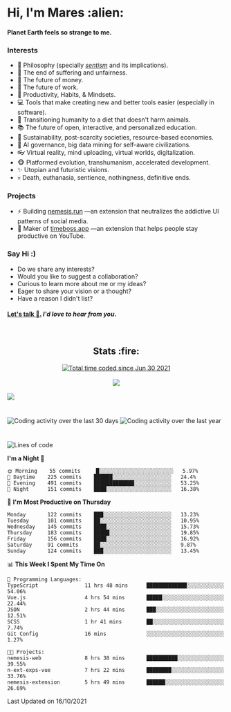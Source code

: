 <h1>Hi, I'm Mares :alien:</h1>

#### Planet Earth feels so strange to me.

### **Interests**

- 🌊 Philosophy (specially [_sentism_][sentismmedium] and its implications).
- 🎯 The end of suffering and unfairness.
- 💸 The future of money.
- 💼 The future of work.
- 🧠 Productivity, Habits, & Mindsets.
- 💻 Tools that make creating new and better tools easier (especially in software).
- 🥗 Transitioning humanity to a diet that doesn't harm animals.
- 📚 The future of open, interactive, and personalized education.
- 🌱 Sustainability, post-scarcity societies, resource-based economies.
- 🤖 AI governance, big data mining for self-aware civilizations.
- 👓 Virtual reality, mind uploading, virtual worlds, digitalization.
- 🐵 Platformed evolution, transhumanism, accelerated development.
- ✨ Utopian and futuristic visions.
- 💀 Death, euthanasia, sentience, nothingness, definitive ends.


### **Projects**

- ⚡ Building [nemesis.run](https://nemesis.run) —an extension that neutralizes the addictive UI patterns of social media.
- 💎 Maker of [timeboss.app](https://timeboss.app) —an extension that helps people stay productive on YouTube.


### **Say Hi :)**

- Do we share any interests?
- Would you like to suggest a collaboration?
- Curious to learn more about me or my ideas?
- Eager to share your vision or a thought?
- Have a reason I didn't list?

#### [Let's talk :wave:.](mailto:mareszhar@gmail.com) _I'd love to hear from you_.

[sentismmedium]: https://medium.com/@mareszhar/born-a-prisoner-a-reflection-about-life-its-struggles-and-a-plan-to-escape-d8566ce9b026

<br>

<h2 align="center">Stats :fire:</h2>

<div align="center">
  <a href="https://wakatime.com/@cfdc0e0d-4860-4b62-9ff0-cb659185525e">
    <img src="https://wakatime.com/badge/user/cfdc0e0d-4860-4b62-9ff0-cb659185525e.svg" alt="Total time coded since Jun 30 2021" />
  </a>
</div>

<br>

<div align="center">
  <img src="https://github-readme-streak-stats.herokuapp.com?user=mareszhar&theme=black-ice&hide_border=true&stroke=FFFFFF15&ring=DF8FFE&fire=DF8FFE&currStreakLabel=DF8FFE&background=1A232A&currStreakNum=86FFAB">
</div>

<!-- Add or remove this: &dates=B1AAB3FF at the end of the streak stats URL if they get bugged and aren't updating -->

<br>

<img src="https://activity-graph.herokuapp.com/graph?username=mareszhar&theme=nord&bg_color=00000000&color=979797&line=DF8FFE&point=00000000&area=true&hide_border=true">

<br>

<h1></h1>

<img src="https://wakatime.com/share/@mares/5df0ff02-9c79-41b4-b540-51dc9c65a57b.svg" alt="Coding activity over the last 30 days" />
<img src="https://wakatime.com/share/@mares/ea89ba71-f374-40af-930c-e0655909fe37.svg" alt="Coding activity over the last year" />

<h1></h1>

<!--START_SECTION:waka-->
![Lines of code](https://img.shields.io/badge/From%20Hello%20World%20I%27ve%20Written-156511%20lines%20of%20code-blue)

**I'm a Night 🦉** 

```text
🌞 Morning    55 commits     █░░░░░░░░░░░░░░░░░░░░░░░░   5.97% 
🌆 Daytime    225 commits    ██████░░░░░░░░░░░░░░░░░░░   24.4% 
🌃 Evening    491 commits    █████████████░░░░░░░░░░░░   53.25% 
🌙 Night      151 commits    ████░░░░░░░░░░░░░░░░░░░░░   16.38%

```
📅 **I'm Most Productive on Thursday** 

```text
Monday       122 commits    ███░░░░░░░░░░░░░░░░░░░░░░   13.23% 
Tuesday      101 commits    ██░░░░░░░░░░░░░░░░░░░░░░░   10.95% 
Wednesday    145 commits    ████░░░░░░░░░░░░░░░░░░░░░   15.73% 
Thursday     183 commits    █████░░░░░░░░░░░░░░░░░░░░   19.85% 
Friday       156 commits    ████░░░░░░░░░░░░░░░░░░░░░   16.92% 
Saturday     91 commits     ██░░░░░░░░░░░░░░░░░░░░░░░   9.87% 
Sunday       124 commits    ███░░░░░░░░░░░░░░░░░░░░░░   13.45%

```


📊 **This Week I Spent My Time On** 

```text
💬 Programming Languages: 
TypeScript               11 hrs 48 mins      █████████████░░░░░░░░░░░░   54.06% 
Vue.js                   4 hrs 54 mins       █████░░░░░░░░░░░░░░░░░░░░   22.44% 
JSON                     2 hrs 44 mins       ███░░░░░░░░░░░░░░░░░░░░░░   12.51% 
SCSS                     1 hr 41 mins        ██░░░░░░░░░░░░░░░░░░░░░░░   7.74% 
Git Config               16 mins             ░░░░░░░░░░░░░░░░░░░░░░░░░   1.27%

🐱‍💻 Projects: 
nemesis-web              8 hrs 38 mins       ██████████░░░░░░░░░░░░░░░   39.55% 
n-ext-exps-vue           7 hrs 22 mins       ████████░░░░░░░░░░░░░░░░░   33.76% 
nemesis-extension        5 hrs 49 mins       ██████░░░░░░░░░░░░░░░░░░░   26.69%

```


 Last Updated on 16/10/2021
<!--END_SECTION:waka-->
